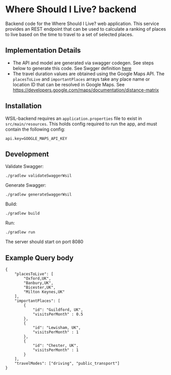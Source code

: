 # Where Should I Live? backend #
Backend code for the Where Should I Live? web application. This service provides an REST endpoint that can be used to calculate a ranking of places to live based on the time to travel to a set of selected places.

## Implementation Details
- The API and model are generated via swagger codegen. See steps below to generate this code. See Swgger definition [here](https://github.com/ehockedy/wsil-shared/blob/main/wsil.yaml)
- The travel duration values are obtained using the Google Maps API. The `placesToLive` and `importantPlaces` arrays take any place name or location ID that can be resolved in Google Maps. See https://developers.google.com/maps/documentation/distance-matrix

## Installation
WSIL-backend requires an `application.properties` file to exist in `src/main/resources`. This holds config required to run the app, and must contain the following config:
```
api.key=GOOGLE_MAPS_API_KEY
```

## Development
Validate Swagger:
``` 
./gradlew validateSwaggerWsil
``` 

Generate Swagger:
``` 
./gradlew generateSwaggerWsil
``` 

Build:
```
./gradlew build
```

Run:
``` 
./gradlew run
``` 
The server should start on port 8080

## Example Query body
```
{
    "placesToLive": [
        "Oxford,UK",
        "Banbury,UK",
        "Bicester,UK",
        "Milton Keynes,UK"
    ],
    "importantPlaces": [
        {
            "id": "Guildford, UK",
            "visitsPerMonth" : 0.5
        },
        {
            "id": "Lewisham, UK",
            "visitsPerMonth" : 1
        },
        {
            "id": "Chester, UK",
            "visitsPerMonth" : 1
        }
    ],
    "travelModes": ["driving", "public_transport"]
}
```
